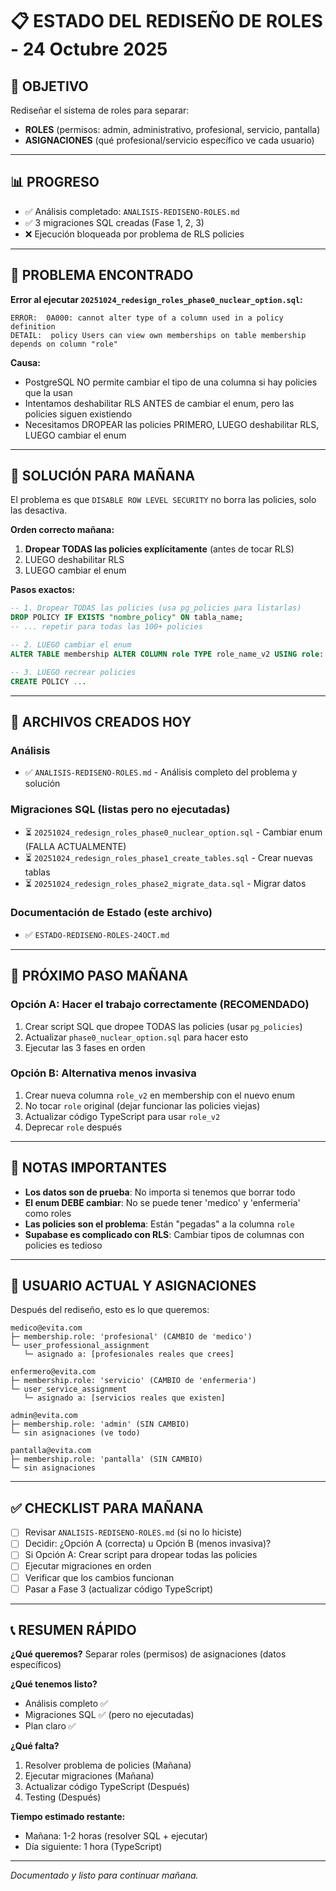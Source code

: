 # 📋 ESTADO DEL REDISEÑO DE ROLES - 24 Octubre 2025

## 🎯 OBJETIVO
Rediseñar el sistema de roles para separar:
- **ROLES** (permisos: admin, administrativo, profesional, servicio, pantalla)
- **ASIGNACIONES** (qué profesional/servicio específico ve cada usuario)

---

## 📊 PROGRESO
- ✅ Análisis completado: `ANALISIS-REDISENO-ROLES.md`
- ✅ 3 migraciones SQL creadas (Fase 1, 2, 3)
- ❌ Ejecución bloqueada por problema de RLS policies

---

## 🔴 PROBLEMA ENCONTRADO

**Error al ejecutar `20251024_redesign_roles_phase0_nuclear_option.sql`:**

```
ERROR:  0A000: cannot alter type of a column used in a policy definition
DETAIL:  policy Users can view own memberships on table membership depends on column "role"
```

**Causa:**
- PostgreSQL NO permite cambiar el tipo de una columna si hay policies que la usan
- Intentamos deshabilitar RLS ANTES de cambiar el enum, pero las policies siguen existiendo
- Necesitamos DROPEAR las policies PRIMERO, LUEGO deshabilitar RLS, LUEGO cambiar el enum

---

## 🔧 SOLUCIÓN PARA MAÑANA

El problema es que `DISABLE ROW LEVEL SECURITY` no borra las policies, solo las desactiva.

**Orden correcto mañana:**

1. **Dropear TODAS las policies explícitamente** (antes de tocar RLS)
2. LUEGO deshabilitar RLS
3. LUEGO cambiar el enum

**Pasos exactos:**

```sql
-- 1. Dropear TODAS las policies (usa pg_policies para listarlas)
DROP POLICY IF EXISTS "nombre_policy" ON tabla_name;
-- ... repetir para todas las 100+ policies

-- 2. LUEGO cambiar el enum
ALTER TABLE membership ALTER COLUMN role TYPE role_name_v2 USING role::text::role_name_v2;

-- 3. LUEGO recrear policies
CREATE POLICY ...
```

---

## 📁 ARCHIVOS CREADOS HOY

### Análisis
- ✅ `ANALISIS-REDISENO-ROLES.md` - Análisis completo del problema y solución

### Migraciones SQL (listas pero no ejecutadas)
- ⏳ `20251024_redesign_roles_phase0_nuclear_option.sql` - Cambiar enum (FALLA ACTUALMENTE)
- ⏳ `20251024_redesign_roles_phase1_create_tables.sql` - Crear nuevas tablas
- ⏳ `20251024_redesign_roles_phase2_migrate_data.sql` - Migrar datos

### Documentación de Estado (este archivo)
- ✅ `ESTADO-REDISENO-ROLES-24OCT.md`

---

## 🚀 PRÓXIMO PASO MAÑANA

### Opción A: Hacer el trabajo correctamente (RECOMENDADO)
1. Crear script SQL que dropee TODAS las policies (usar `pg_policies`)
2. Actualizar `phase0_nuclear_option.sql` para hacer esto
3. Ejecutar las 3 fases en orden

### Opción B: Alternativa menos invasiva
1. Crear nueva columna `role_v2` en membership con el nuevo enum
2. No tocar `role` original (dejar funcionar las policies viejas)
3. Actualizar código TypeScript para usar `role_v2`
4. Deprecar `role` después

---

## 📌 NOTAS IMPORTANTES

- **Los datos son de prueba**: No importa si tenemos que borrar todo
- **El enum DEBE cambiar**: No se puede tener 'medico' y 'enfermeria' como roles
- **Las policies son el problema**: Están "pegadas" a la columna `role`
- **Supabase es complicado con RLS**: Cambiar tipos de columnas con policies es tedioso

---

## 🎯 USUARIO ACTUAL Y ASIGNACIONES

Después del rediseño, esto es lo que queremos:

```
medico@evita.com
├─ membership.role: 'profesional' (CAMBIO de 'medico')
└─ user_professional_assignment
   └─ asignado a: [profesionales reales que crees]

enfermero@evita.com
├─ membership.role: 'servicio' (CAMBIO de 'enfermeria')
└─ user_service_assignment
   └─ asignado a: [servicios reales que existen]

admin@evita.com
├─ membership.role: 'admin' (SIN CAMBIO)
└─ sin asignaciones (ve todo)

pantalla@evita.com
├─ membership.role: 'pantalla' (SIN CAMBIO)
└─ sin asignaciones
```

---

## ✅ CHECKLIST PARA MAÑANA

- [ ] Revisar `ANALISIS-REDISENO-ROLES.md` (si no lo hiciste)
- [ ] Decidir: ¿Opción A (correcta) u Opción B (menos invasiva)?
- [ ] Si Opción A: Crear script para dropear todas las policies
- [ ] Ejecutar migraciones en orden
- [ ] Verificar que los cambios funcionan
- [ ] Pasar a Fase 3 (actualizar código TypeScript)

---

## 📞 RESUMEN RÁPIDO

**¿Qué queremos?**
Separar roles (permisos) de asignaciones (datos específicos)

**¿Qué tenemos listo?**
- Análisis completo ✅
- Migraciones SQL ✅ (pero no ejecutadas)
- Plan claro ✅

**¿Qué falta?**
1. Resolver problema de policies (Mañana)
2. Ejecutar migraciones (Mañana)
3. Actualizar código TypeScript (Después)
4. Testing (Después)

**Tiempo estimado restante:**
- Mañana: 1-2 horas (resolver SQL + ejecutar)
- Día siguiente: 1 hora (TypeScript)

---

*Documentado y listo para continuar mañana.*
